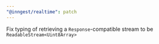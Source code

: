```yaml
---
"@inngest/realtime": patch
---
```


Fix typing of retrieving a `Response`-compatible stream to be `ReadableStream<Uint8Array>`
